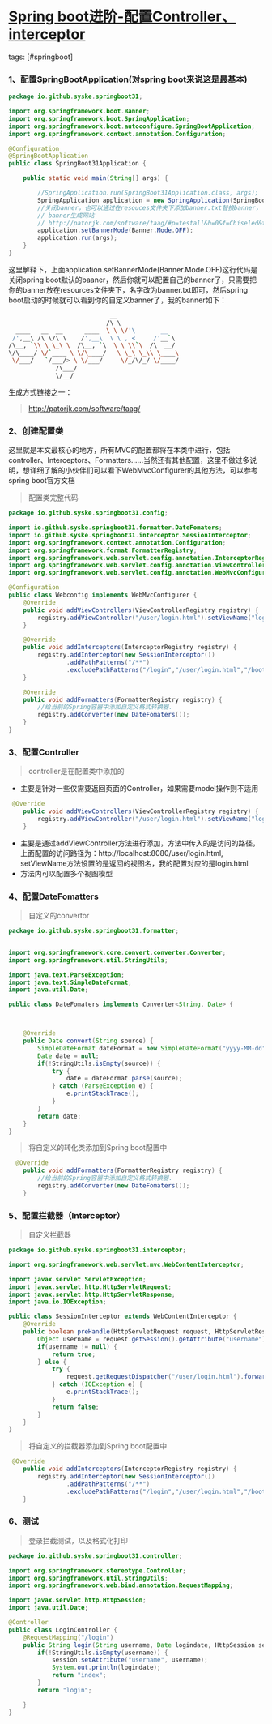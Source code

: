 # [Spring boot进阶-配置Controller、interceptor](https://www.cnblogs.com/caoleiCoding/p/9404236.html)

tags: [#springboot]

### 1、配置SpringBootApplication(对spring boot来说这是最基本)

```java
package io.github.syske.springboot31;

import org.springframework.boot.Banner;
import org.springframework.boot.SpringApplication;
import org.springframework.boot.autoconfigure.SpringBootApplication;
import org.springframework.context.annotation.Configuration;

@Configuration
@SpringBootApplication
public class SpringBoot31Application {

    public static void main(String[] args) {

        //SpringApplication.run(SpringBoot31Application.class, args);
        SpringApplication application = new SpringApplication(SpringBoot31Application.class);
        //关闭banner，也可以通过在resouces文件夹下添加banner.txt替换banner，
        // banner生成网站
        // http://patorjk.com/software/taag/#p=testall&h=0&f=Chiseled&t=syske
        application.setBannerMode(Banner.Mode.OFF);
        application.run(args);
    }
}
```

这里解释下，上面application.setBannerMode(Banner.Mode.OFF)这行代码是关闭spring boot默认的baaner，然后你就可以配置自己的banner了，只需要把你的banner放在resources文件夹下，名字改为banner.txt即可，然后spring boot启动的时候就可以看到你的自定义banner了，我的banner如下：

```sh
                            __                 
                           /\ \                
  ____   __  __      ____  \ \ \/'\       __   
 /',__\ /\ \/\ \    /',__\  \ \ , <     /'__`\ 
/\__, `\\ \ \_\ \  /\__, `\  \ \ \\`\  /\  __/ 
\/\____/ \/`____ \ \/\____/   \ \_\ \_\\ \____\
 \/___/   `/___/> \ \/___/     \/_/\/_/ \/____/
             /\___/                            
             \/__/                             
```

生成方式链接之一：

> http://patorjk.com/software/taag/

### 2、创建配置类

这里就是本文最核心的地方，所有MVC的配置都将在本类中进行，包括controller、Interceptors、Formatters……当然还有其他配置，这里不做过多说明，想详细了解的小伙伴们可以看下WebMvcConfigurer的其他方法，可以参考spring boot官方文档

> 配置类完整代码

```java
package io.github.syske.springboot31.config;

import io.github.syske.springboot31.formatter.DateFomaters;
import io.github.syske.springboot31.interceptor.SessionInterceptor;
import org.springframework.context.annotation.Configuration;
import org.springframework.format.FormatterRegistry;
import org.springframework.web.servlet.config.annotation.InterceptorRegistry;
import org.springframework.web.servlet.config.annotation.ViewControllerRegistry;
import org.springframework.web.servlet.config.annotation.WebMvcConfigurer;

@Configuration
public class Webconfig implements WebMvcConfigurer {
    @Override
    public void addViewControllers(ViewControllerRegistry registry) {
        registry.addViewController("/user/login.html").setViewName("login");
    }

    @Override
    public void addInterceptors(InterceptorRegistry registry) {
        registry.addInterceptor(new SessionInterceptor())
                .addPathPatterns("/**")
                .excludePathPatterns("/login","/user/login.html","/bootsrap/**");
    }

    @Override
    public void addFormatters(FormatterRegistry registry) {
        //给当前的Spring容器中添加自定义格式转换器.
        registry.addConverter(new DateFomaters());
    }
}
```

### 3、配置Controller

> controller是在配置类中添加的

- 主要是针对一些仅需要返回页面的Controller，如果需要model操作则不适用

```java
 @Override
    public void addViewControllers(ViewControllerRegistry registry) {
        registry.addViewController("/user/login.html").setViewName("login");
    }
```

- 主要是通过addViewController方法进行添加，方法中传入的是访问的路径，上面配置的访问路径为：http://localhost:8080/user/login.html, setViewName方法设置的是返回的视图名，我的配置对应的是login.html
- 方法内可以配置多个视图模型

### 4、配置DateFomatters

> 自定义的convertor

```java
package io.github.syske.springboot31.formatter;


import org.springframework.core.convert.converter.Converter;
import org.springframework.util.StringUtils;

import java.text.ParseException;
import java.text.SimpleDateFormat;
import java.util.Date;

public class DateFomaters implements Converter<String, Date> {



    @Override
    public Date convert(String source) {
        SimpleDateFormat dateFormat = new SimpleDateFormat("yyyy-MM-dd");
        Date date = null;
        if(!StringUtils.isEmpty(source)) {
            try {
                date = dateFormat.parse(source);
            } catch (ParseException e) {
                e.printStackTrace();
            }
        }
        return date;
    }
}
```

> 将自定义的转化类添加到Spring boot配置中

```java
  @Override
    public void addFormatters(FormatterRegistry registry) {
        //给当前的Spring容器中添加自定义格式转换器.
        registry.addConverter(new DateFomaters());
    }
```

### 5、配置拦截器（Interceptor）

> 自定义拦截器

```java
package io.github.syske.springboot31.interceptor;

import org.springframework.web.servlet.mvc.WebContentInterceptor;

import javax.servlet.ServletException;
import javax.servlet.http.HttpServletRequest;
import javax.servlet.http.HttpServletResponse;
import java.io.IOException;

public class SessionInterceptor extends WebContentInterceptor {
    @Override
    public boolean preHandle(HttpServletRequest request, HttpServletResponse response, Object handler) throws ServletException {
        Object username = request.getSession().getAttribute("username");
        if(username != null) {
            return true;
        } else {
            try {
                request.getRequestDispatcher("/user/login.html").forward(request,response);
            } catch (IOException e) {
                e.printStackTrace();
            }
            return false;
        }
    }
}
```

> 将自定义的拦截器添加到Spring boot配置中

```java
 @Override
    public void addInterceptors(InterceptorRegistry registry) {
        registry.addInterceptor(new SessionInterceptor())
                .addPathPatterns("/**")
                .excludePathPatterns("/login","/user/login.html","/bootsrap/**");
    }
```

### 6、测试

> 登录拦截测试，以及格式化打印

```java
package io.github.syske.springboot31.controller;

import org.springframework.stereotype.Controller;
import org.springframework.util.StringUtils;
import org.springframework.web.bind.annotation.RequestMapping;

import javax.servlet.http.HttpSession;
import java.util.Date;

@Controller
public class LoginController {
    @RequestMapping("/login")
    public String login(String username, Date logindate, HttpSession session) {
        if(!StringUtils.isEmpty(username)) {
            session.setAttribute("username", username);
            System.out.println(logindate);
            return "index";
        }
        return "login";

    }
}
```